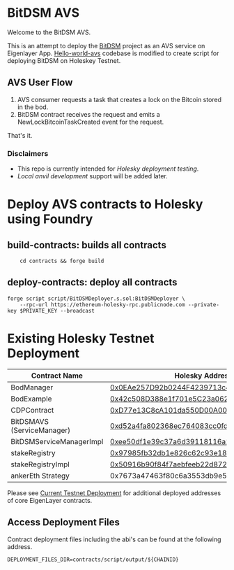 # BitDSM AVS

Welcome to the BitDSM AVS. 

This is an attempt to deploy the [BitDSM](https://github.com/hammadtq/BitDSM) project as an AVS service on Eigenlayer App. 
[Hello-world-avs](https://github.com/Layr-Labs/hello-world-avs) codebase is modified to create script for deploying BitDSM on Holeskey Testnet. 


## AVS User Flow

1) AVS consumer requests a task that creates a lock on the Bitcoin stored in the bod. 
2) BitDSM contract receives the request and emits a NewLockBitcoinTaskCreated event for the request.

That's it. 

### Disclaimers

- This repo is currently intended for _Holesky deployment testing_. 
- _Local anvil development_ support will be added later.

  
# Deploy AVS contracts to Holesky using Foundry

## build-contracts: builds all contracts
```
	cd contracts && forge build

```

## deploy-contracts: deploy all contracts

```
forge script script/BitDSMDeployer.s.sol:BitDSMDeployer \
    --rpc-url https://ethereum-holesky-rpc.publicnode.com --private-key $PRIVATE_KEY --broadcast 
```

# Existing Holesky Testnet Deployment

| Contract Name               | Holesky Address                                     | 
| -------------               | -------------                                       |
| BodManager                  | [0x0EAe257D92b0244F4239713c4980Fc15aC2052B8](https://holesky.etherscan.io/address/0x0EAe257D92b0244F4239713c4980Fc15aC2052B8)   |
| BodExample                  | [0x42c508D388e1f701e5C23a062D7073e5C642f24b](https://holesky.etherscan.io/address/0x42c508D388e1f701e5C23a062D7073e5C642f24b)   |
| CDPContract                 | [0xD77e13C8cA101da550D00A00Ca4FD6009398f8Ee](https://holesky.etherscan.io/address/0xD77e13C8cA101da550D00A00Ca4FD6009398f8Ee)   |
| BitDSMAVS (ServiceManager)  | [0xd52a4fa802368ec764083cc0fd2980762e735f73](https://holesky.etherscan.io/address/0xd52a4fa802368ec764083cc0fd2980762e735f73)   |
| BitDSMServiceManagerImpl    | [0xee50df1e39c37a6d39118116a1fd10fb43753b40](https://holesky.etherscan.io/address/0xee50df1e39c37a6d39118116a1fd10fb43753b40)   |   
| stakeRegistry               | [0x97985fb32db1e826c62c93e18e81fddec87b226a](https://holesky.etherscan.io/address/0x97985fb32db1e826c62c93e18e81fddec87b226a)   |
| stakeRegistryImpl           | [0x50916b90f84f7aebfeeb22d872bc78f87853eeb3](https://holesky.etherscan.io/address/0x50916b90f84f7aebfeeb22d872bc78f87853eeb3)   | 
| ankerEth Strategy           | 0x7673a47463f80c6a3553db9e54c8cdcd5313d0ac          |

Please see [Current Testnet Deployment](https://github.com/Layr-Labs/eigenlayer-contracts?tab=readme-ov-file#current-testnet-deployment) for additional deployed addresses of core EigenLayer contracts.


## Access Deployment Files 
Contract deployment files including the abi's can be found at the following address. 

```
DEPLOYMENT_FILES_DIR=contracts/script/output/${CHAINID}
```



